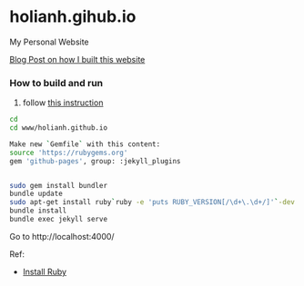 # holianh.gihub.io
My Personal Website

[Blog Post on how I built this website](https://holianh.github.io/technology/how-i-created-this-website/)

### How to build and run

1. follow [this instruction](https://help.github.com/articles/setting-up-your-github-pages-site-locally-with-jekyll/)

```bash
cd
cd www/holianh.github.io

Make new `Gemfile` with this content:
source 'https://rubygems.org'
gem 'github-pages', group: :jekyll_plugins


sudo gem install bundler
bundle update
sudo apt-get install ruby`ruby -e 'puts RUBY_VERSION[/\d+\.\d+/]'`-dev
bundle install
bundle exec jekyll serve
```

Go to http://localhost:4000/


Ref:
- [Install Ruby](https://stackoverflow.com/questions/20559255/error-while-installing-json-gem-mkmf-rb-cant-find-header-files-for-ruby)
